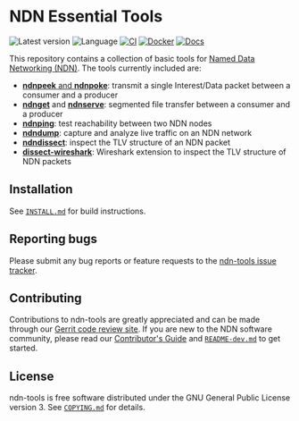 # NDN Essential Tools

![Latest version](https://img.shields.io/github/v/tag/named-data/ndn-tools?label=Latest%20version)
![Language](https://img.shields.io/badge/C%2B%2B-17-blue)
[![CI](https://github.com/named-data/ndn-tools/actions/workflows/ci.yml/badge.svg)](https://github.com/named-data/ndn-tools/actions/workflows/ci.yml)
[![Docker](https://github.com/named-data/ndn-tools/actions/workflows/docker.yml/badge.svg)](https://github.com/named-data/ndn-tools/actions/workflows/docker.yml)
[![Docs](https://github.com/named-data/ndn-tools/actions/workflows/docs.yml/badge.svg)](https://github.com/named-data/ndn-tools/actions/workflows/docs.yml)

This repository contains a collection of basic tools for [Named Data Networking (NDN)](https://named-data.net/).
The tools currently included are:

* [**ndnpeek** and **ndnpoke**](tools/peek): transmit a single Interest/Data packet
  between a consumer and a producer
* [**ndnget**](tools/get) and [**ndnserve**](tools/serve): segmented file transfer
  between a consumer and a producer
* [**ndnping**](tools/ping): test reachability between two NDN nodes
* [**ndndump**](tools/dump): capture and analyze live traffic on an NDN network
* [**ndndissect**](tools/dissect): inspect the TLV structure of an NDN packet
* [**dissect-wireshark**](tools/dissect-wireshark): Wireshark extension to inspect
  the TLV structure of NDN packets

## Installation

See [`INSTALL.md`](INSTALL.md) for build instructions.

## Reporting bugs

Please submit any bug reports or feature requests to the
[ndn-tools issue tracker](https://redmine.named-data.net/projects/ndn-tools/issues).

## Contributing

Contributions to ndn-tools are greatly appreciated and can be made through our
[Gerrit code review site](https://gerrit.named-data.net/).
If you are new to the NDN software community, please read our
[Contributor's Guide](https://github.com/named-data/.github/blob/main/CONTRIBUTING.md)
and [`README-dev.md`](README-dev.md) to get started.

## License

ndn-tools is free software distributed under the GNU General Public License version 3.
See [`COPYING.md`](COPYING.md) for details.

